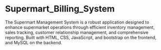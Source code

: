 # Supermart_Billing_System
The Supermart Management System is a robust application designed to enhance supermarket operations through efficient inventory management, sales tracking, customer relationship management, and comprehensive reporting. Built with HTML, CSS, JavaScript, and bootstrap on the frontend, and MySQL on the backend.

